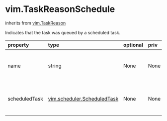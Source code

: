 vim.TaskReasonSchedule
======================
inherits from [vim.TaskReason](docs/vim.TaskReason.md)


Indicates that the task was queued by a scheduled task.

| property | type | optional | priv | desc |
|:---------|:-----|:---------|:-----|:-----|
| name | string | None | None | The name of the scheduled task that queued this task. |
| scheduledTask | [vim.scheduler.ScheduledTask](vim.scheduler.ScheduledTask.md "vim.scheduler.ScheduledTask") | None | None | The scheduledTask object that queued this task. |


